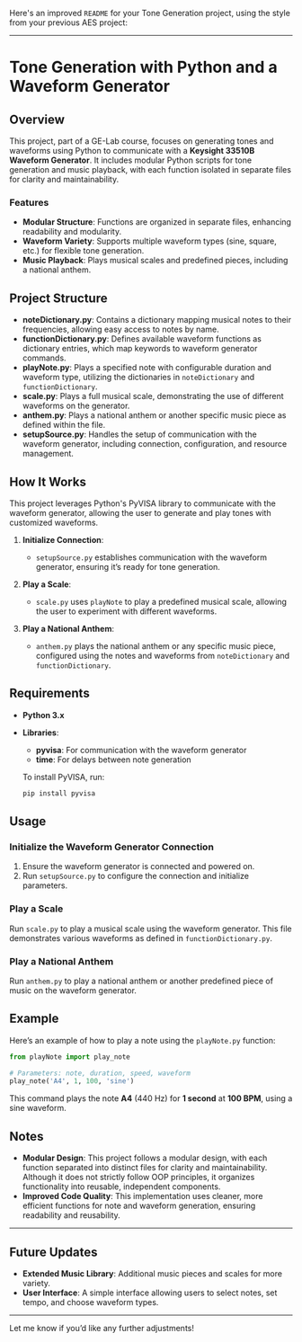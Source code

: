 Here's an improved `README` for your Tone Generation project, using the style from your previous AES project:

---

# Tone Generation with Python and a Waveform Generator

## Overview

This project, part of a GE-Lab course, focuses on generating tones and waveforms using Python to communicate with a **Keysight 33510B Waveform Generator**. It includes modular Python scripts for tone generation and music playback, with each function isolated in separate files for clarity and maintainability.

### Features

- **Modular Structure**: Functions are organized in separate files, enhancing readability and modularity.
- **Waveform Variety**: Supports multiple waveform types (sine, square, etc.) for flexible tone generation.
- **Music Playback**: Plays musical scales and predefined pieces, including a national anthem.

## Project Structure

- **noteDictionary.py**: Contains a dictionary mapping musical notes to their frequencies, allowing easy access to notes by name.
- **functionDictionary.py**: Defines available waveform functions as dictionary entries, which map keywords to waveform generator commands.
- **playNote.py**: Plays a specified note with configurable duration and waveform type, utilizing the dictionaries in `noteDictionary` and `functionDictionary`.
- **scale.py**: Plays a full musical scale, demonstrating the use of different waveforms on the generator.
- **anthem.py**: Plays a national anthem or another specific music piece as defined within the file.
- **setupSource.py**: Handles the setup of communication with the waveform generator, including connection, configuration, and resource management.

## How It Works

This project leverages Python's PyVISA library to communicate with the waveform generator, allowing the user to generate and play tones with customized waveforms.

1. **Initialize Connection**:
   - `setupSource.py` establishes communication with the waveform generator, ensuring it’s ready for tone generation.

2. **Play a Scale**:
   - `scale.py` uses `playNote` to play a predefined musical scale, allowing the user to experiment with different waveforms.

3. **Play a National Anthem**:
   - `anthem.py` plays the national anthem or any specific music piece, configured using the notes and waveforms from `noteDictionary` and `functionDictionary`.

## Requirements

- **Python 3.x**
- **Libraries**:
  - **pyvisa**: For communication with the waveform generator
  - **time**: For delays between note generation

  To install PyVISA, run:
  ```bash
  pip install pyvisa
  ```

## Usage

### Initialize the Waveform Generator Connection

1. Ensure the waveform generator is connected and powered on.
2. Run `setupSource.py` to configure the connection and initialize parameters.

### Play a Scale

Run `scale.py` to play a musical scale using the waveform generator. This file demonstrates various waveforms as defined in `functionDictionary.py`.

### Play a National Anthem

Run `anthem.py` to play a national anthem or another predefined piece of music on the waveform generator.

## Example

Here’s an example of how to play a note using the `playNote.py` function:

```python
from playNote import play_note

# Parameters: note, duration, speed, waveform
play_note('A4', 1, 100, 'sine')
```

This command plays the note **A4** (440 Hz) for **1 second** at **100 BPM**, using a sine waveform.

## Notes

- **Modular Design**: This project follows a modular design, with each function separated into distinct files for clarity and maintainability. Although it does not strictly follow OOP principles, it organizes functionality into reusable, independent components.
- **Improved Code Quality**: This implementation uses cleaner, more efficient functions for note and waveform generation, ensuring readability and reusability.

---

## Future Updates

- **Extended Music Library**: Additional music pieces and scales for more variety.
- **User Interface**: A simple interface allowing users to select notes, set tempo, and choose waveform types.

--- 

Let me know if you’d like any further adjustments!
